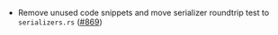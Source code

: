 - Remove unused code snippets and move serializer roundtrip test to `serializers.rs`
  ([#869](https://github.com/cosmos/ibc-rs/issues/869))
